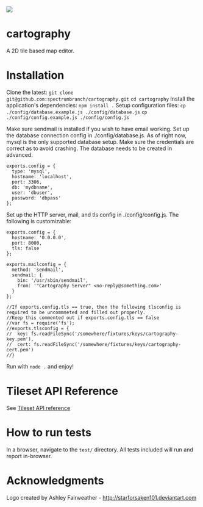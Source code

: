 <img src="https://raw.github.com/spectrumbranch/cartography/master/images/cartography.png" />

cartography
===========

A 2D tile based map editor.

Installation
============
Clone the latest:
```git clone git@github.com:spectrumbranch/cartography.git```
```cd cartography```
Install the application's dependencies:
```npm install .```
Setup configuration files:
```cp ./config/database.example.js ./config/database.js```
```cp ./config/config.example.js ./config/config.js```

Make sure sendmail is installed if you wish to have email working.
Set up the database connection config in ./config/database.js. As of right now, mysql is the only supported database setup. Make sure the credentials are correct as to avoid crashing. The database needs to be created in advanced.
```
exports.config = {
  type: 'mysql',
  hostname: 'localhost',
  port: 3306,
  db: 'mydbname',
  user: 'dbuser',
  password: 'dbpass'
};
```
Set up the HTTP server, mail, and tls config in ./config/config.js. The following is customizable:
```
exports.config = {
  hostname: '0.0.0.0',
  port: 8000,
  tls: false
};

exports.mailconfig = {
  method: 'sendmail',
  sendmail: {
    bin: '/usr/sbin/sendmail',
	from: '"Cartography Server" <no-reply@something.com>'
  }
};

//If exports.config.tls == true, then the following tlsconfig is required to be uncommneted and filled out properly.
//Keep this commented out if exports.config.tls == false
//var fs = require('fs');
//exports.tlsconfig = {
//  key: fs.readFileSync('/somewhere/fixtures/keys/cartography-key.pem'),
//  cert: fs.readFileSync('/somewhere/fixtures/keys/cartography-cert.pem')
//}
```

Run with ```node .``` and enjoy!

Tileset API Reference
=============

See [Tileset API reference](/docs/Reference.md)

How to run tests
================
In a browser, navigate to the ```test/``` directory. All tests included will run and report in-browser.

Acknowledgments
===============
Logo created by Ashley Fairweather - http://starforsaken101.deviantart.com